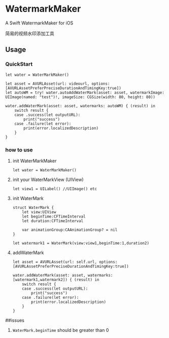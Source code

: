 # WatermarkMaker
 A Swift WatermarkMaker for iOS
 
 简易的视频水印添加工具


## Usage

### QuickStart
```
let water = WaterMarkMaker()

let asset = AVURLAsset(url: videourl, options: [AVURLAssetPreferPreciseDurationAndTimingKey:true])
let autoWM = try! water.autoAddWaterMark(asset: asset, watermarkImage: UIImage(named: "test")!, imageSize: CGSize(width: 80, height: 80))
    
water.addWaterMark(asset: asset, watermarks: autoWM) { (result) in
    switch result {
    case .success(let outputURL):
        print("success")
    case .failure(let error):
        print(error.localizedDescription)
    }
}

```

### how to use

1. init WaterMarkMaker

	`let water = WaterMarkMaker()`
2. init your WaterMarkView (UIView)

	`let view1 = UILabel() //UIImage() etc`
3. init WaterMark
	
	```
	struct WaterMark {
	    let view:UIView
	    let beginTime:CFTimeInterval
	    let duration:CFTimeInterval
	    
	    var animationGroup:CAAnimationGroup? = nil
	}
	
	let watermark1 = WaterMark(view:view1,beginTime:1,duration2)
	```
4. addWaterMark
	
	```
	let asset = AVURLAsset(url: self.url, options: [AVURLAssetPreferPreciseDurationAndTimingKey:true])
	
	water.addWaterMark(asset: asset, watermarks: [watermark1,watermark2]) { (result) in
	    switch result {
	    case .success(let outputURL):
	        print("success")
	    case .failure(let error):
	        print(error.localizedDescription)
	    }
	}
	```        
	
##issues
1. `WaterMark.beginTime` should be greater than 0
